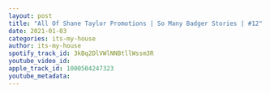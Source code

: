 ```yaml
---
layout: post
title: "All Of Shane Taylor Promotions | So Many Badger Stories | #12"
date: 2021-01-03
categories: its-my-house
author: its-my-house
spotify_track_id: 3kBq2DlVWlNNBtllWssm3R
youtube_video_id: 
apple_track_id: 1000504247323
youtube_metadata: 
---
```

